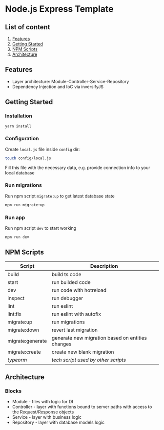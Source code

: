 # <example>Node.js Express Template</example>

## List of content
1. [Features](#features)
2. [Getting Started](#getting-started)
3. [NPM Scripts](#npm-scripts)
4. [Architecture](#architecture)

## Features
- Layer architecture: Module-Controller-Service-Repository
- Dependency Injection and IoC via inversifyJS

## Getting Started
### Installation
```sh
yarn install
```
### Configuration
Create `local.js` file inside `config` dir:
```sh
touch config/local.js
```
Fill this file with the necessary data, e.g. provide connection info to your local database
### Run migrations
Run npm script `migrate:up` to get latest database state
```sh
npm run migrate:up
```
### Run app
Run npm script `dev` to start working
```sh
npm run dev
```

## NPM Scripts

| Script | Description |
| ------ | ------ |
| build | build ts code |
| start | run builded code |
| dev | run code with hotreload |
| inspect | run debugger |
| lint | run eslint |
| lint:fix | run eslint with autofix |
| migrate:up | run migrations |
| migrate:down | revert last migration |
| migrate:generate | generate new migration based on entities changes |
| migrate:create | create new blank migration |
| *typeorm* | *tech script used by other scripts* |

## Architecture
### Blocks
- Module - files with logic for DI
- Controller - layer with functions bound to server paths with access to the Request/Response objects
- Service - layer with business logic
- Repository - layer with database models logic
